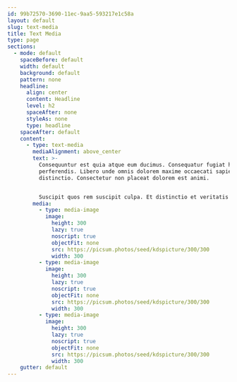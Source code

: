 ```yaml
---
id: 99b72570-3690-11ec-9aa5-593217e1c58a
layout: default
slug: text-media
title: Text Media
type: page
sections:
  - mode: default
    spaceBefore: default
    width: default
    background: default
    pattern: none
    headline:
      align: center
      content: Headline
      level: h2
      spaceAfter: none
      styleAs: none
      type: headline
    spaceAfter: default
    content:
      - type: text-media
        mediaAlignment: above_center
        text: >-
          Consequuntur est quia atque eum ducimus. Consequatur fugiat hic eos
          perferendis. Libero unde omnis dolorem maxime occaecati sapiente
          distinctio. Consectetur non placeat dolorem est animi.


          Suscipit quos rem suscipit culpa. Et distinctio et veritatis consectetur quae dolorem aut. Explicabo commodi repudiandae fugiat. Accusamus alias mollitia perferendis qui iure magni. Minus est vitae dolor dolor.
        media:
          - type: media-image
            image:
              height: 300
              lazy: true
              noscript: true
              objectFit: none
              src: https://picsum.photos/seed/kdspicture/300/300
              width: 300
          - type: media-image
            image:
              height: 300
              lazy: true
              noscript: true
              objectFit: none
              src: https://picsum.photos/seed/kdspicture/300/300
              width: 300
          - type: media-image
            image:
              height: 300
              lazy: true
              noscript: true
              objectFit: none
              src: https://picsum.photos/seed/kdspicture/300/300
              width: 300
    gutter: default
---
```

